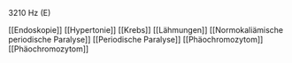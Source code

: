 3210 Hz (E)

[[Endoskopie]]
[[Hypertonie]]
[[Krebs]]
[[Lähmungen]]
[[Normokaliämische periodische Paralyse]]
[[Periodische Paralyse]]
[[Phäochromozytom]]
[[Phäochromozytom]]